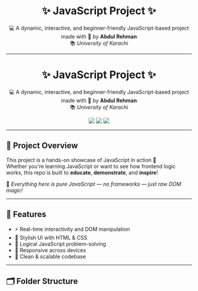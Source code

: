 <h1 align="center">✨ JavaScript Project ✨</h1>

<p align="center">
  💻 A dynamic, interactive, and beginner-friendly JavaScript-based project made with 💙 by <strong>Abdul Rehman</strong><br>
  📚 <em>University of Karachi</em>
</p>

---
<h1 align="center">✨ JavaScript Project ✨</h1>

<p align="center">
  💻 A dynamic, interactive, and beginner-friendly JavaScript-based project made with 💙 by <strong>Abdul Rehman</strong><br>
  📚 <em>University of Karachi</em>
</p>

<p align="center">
  <img src="https://img.shields.io/badge/JavaScript-Project-F7DF1E?style=for-the-badge&logo=javascript&logoColor=black" />
  <img src="https://img.shields.io/github/stars/your-username/javascript-project?style=for-the-badge" />
  <img src="https://img.shields.io/github/forks/your-username/javascript-project?style=for-the-badge" />
</p>

---

## 🚀 Project Overview

This project is a hands-on showcase of JavaScript in action 🎯  
Whether you're learning JavaScript or want to see how frontend logic works, this repo is built to **educate**, **demonstrate**, and **inspire**!  

🌟 *Everything here is pure JavaScript — no frameworks — just raw DOM magic!*

---

## 🧩 Features

- ⚡ Real-time interactivity and DOM manipulation
- 🎨 Stylish UI with HTML & CSS
- 🧠 Logical JavaScript problem-solving
- 📱 Responsive across devices
- 🚀 Clean & scalable codebase

---

## 🗂️ Folder Structure




